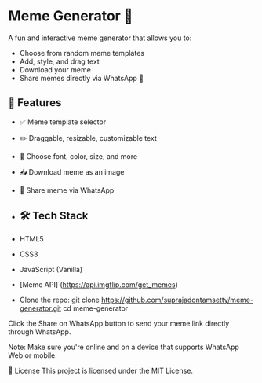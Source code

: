 # Meme Generator 🎉

A fun and interactive meme generator that allows you to:
- Choose from random meme templates
- Add, style, and drag text
- Download your meme
- Share memes directly via WhatsApp 📲

## 🌟 Features

- ✅ Meme template selector
- ✏️ Draggable, resizable, customizable text
- 🎨 Choose font, color, size, and more
- 📥 Download meme as an image
- 🔗 Share meme via WhatsApp

- ## 🛠️ Tech Stack

- HTML5
- CSS3
- JavaScript (Vanilla)
- [Meme API] (https://api.imgflip.com/get_memes)

-  Clone the repo:
git clone https://github.com/suprajadontamsetty/meme-generator.git
 cd meme-generator



 Click the Share on WhatsApp button to send your meme link directly through WhatsApp.

Note: Make sure you're online and on a device that supports WhatsApp Web or mobile.


📄 License
This project is licensed under the MIT License.
